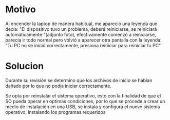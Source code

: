 # Motivo
Al encender la laptop de manera habitual, me apareció una leyenda que decía:  "El dispositivo tuvo un problema, deberá reiniciarse, se reiniciará automáticamente "(adjunto foto), efectivamente comenzó a reiniciarse, parecía ir todo normal pero volvió a aparecer otra pantalla con la leyenda:  "Tu PC no se inició correctamente, presiona reiniciar para reiniciar tu PC"
# Solucion

Durante su revisión se determino que los archivos de inicio se habían dañado por lo que no podía iniciar correctamente.

Se opta por reinstalar el sistema operativo, esto con la finalidad de que el SO pueda operar en optimas condiciones, por lo que se procede a crear un medio de instalación en una USB, se instala y configura el nuevo sistema operativo, instalando los programas requeridos